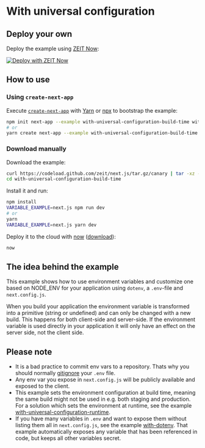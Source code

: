 # With universal configuration

## Deploy your own

Deploy the example using [ZEIT Now](https://zeit.co/now):

[![Deploy with ZEIT Now](https://zeit.co/button)](https://zeit.co/new/project?template=https://github.com/zeit/next.js/tree/canary/examples/with-universal-configuration-build-time)

## How to use

### Using `create-next-app`

Execute [`create-next-app`](https://github.com/zeit/next.js/tree/canary/packages/create-next-app) with [Yarn](https://yarnpkg.com/lang/en/docs/cli/create/) or [npx](https://github.com/zkat/npx#readme) to bootstrap the example:

```bash
npm init next-app --example with-universal-configuration-build-time with-universal-configuration-build-time-app
# or
yarn create next-app --example with-universal-configuration-build-time with-universal-configuration-build-time-app
```

### Download manually

Download the example:

```bash
curl https://codeload.github.com/zeit/next.js/tar.gz/canary | tar -xz --strip=2 next.js-canary/examples/with-universal-configuration-build-time
cd with-universal-configuration-build-time
```

Install it and run:

```bash
npm install
VARIABLE_EXAMPLE=next.js npm run dev
# or
yarn
VARIABLE_EXAMPLE=next.js yarn dev
```

Deploy it to the cloud with [now](https://zeit.co/now) ([download](https://zeit.co/download)):

```bash
now
```

## The idea behind the example

This example shows how to use environment variables and customize one based on NODE_ENV for your application using `dotenv`, a `.env`-file and `next.config.js`.

When you build your application the environment variable is transformed into a primitive (string or undefined) and can only be changed with a new build. This happens for both client-side and server-side. If the environment variable is used directly in your application it will only have an effect on the server side, not the client side.

## Please note

- It is a bad practice to commit env vars to a repository. Thats why you should normally [gitignore](https://git-scm.com/docs/gitignore) your `.env` file.
- Any env var you expose in `next.config.js` will be publicly available and exposed to the client.
- This example sets the environment configuration at build time, meaning the same build might not be used in e.g. both staging and production. For a solution which sets the environment at runtime, see the example [with-universal-configuration-runtime](../with-universal-configuration-runtime).
- If you have many variables in `.env` and want to expose them without listing them all in `next.config.js`, see the example [with-dotenv](../with-dotenv). That example automatically exposes any variable that has been referenced in code, but keeps all other variables secret.
